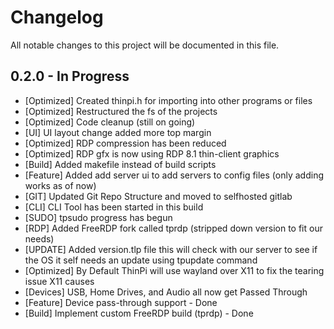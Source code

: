 # Changelog

All notable changes to this project will be documented in this file.

## 0.2.0 - In Progress
- [Optimized] Created thinpi.h for importing into other programs or files
- [Optimized] Restructured the fs of the projects
- [Optimized] Code cleanup (still on going)
- [UI] UI layout change added more top margin
- [Optimized] RDP compression has been reduced 
- [Optimized] RDP gfx is now using RDP 8.1 thin-client graphics
- [Build] Added makefile instead of build scripts
- [Feature] Added add server ui to add servers to config files (only adding works as of now)
- [GIT] Updated Git Repo Structure and moved to selfhosted gitlab
- [CLI] CLI Tool has been started in this build
- [SUDO] tpsudo progress has begun
- [RDP] Added FreeRDP fork called tprdp (stripped down version to fit our needs)
- [UPDATE] Added version.tlp file this will check with our server to see if the OS it self needs an update using tpupdate command
- [Optimized] By Default ThinPi will use wayland over X11 to fix the tearing issue X11 causes 
- [Devices] USB, Home Drives, and Audio all now get Passed Through 
- [Feature] Device pass-through support - Done
- [Build] Implement custom FreeRDP build (tprdp) - Done
